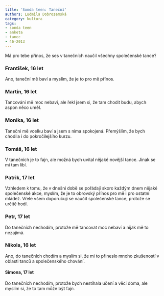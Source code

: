 ```yaml
---
title: 'Sonda teen: Taneční'
authors: Ludmila Dobrozemská
category: kultura
tags:
- sonda teen
- anketa
- tanec
- 46-2013
---
```


Má pro tebe přínos, že ses v tanečních naučil všechny společenské tance?

### František, 16 let 
Ano, taneční mě baví a myslím, že je to pro mě přínos.

### Martin, 16 let
Tancování mě moc nebaví, ale řekl jsem si, že tam chodit budu, abych aspon něco uměl.

### Monika, 16 let 
Taneční mě vcelku baví a jsem s nima spokojená. Přemýšlím, že bych chodila i do pokročilejšího kurzu.

### Tomáš, 16 let
V tanečních je to fajn, ale možná bych uvítal nějaké novější tance. Jinak se mi tam líbí.

### Patrik, 17 let
Vzhledem k tomu, že v dnešní době se pořádají skoro každým dnem nějaké společenské akce, myslím, že je to obrovský přínos pro mě i pro ostatní mládež. Vřele všem doporučuji se naučit společenské tance, protože se určitě hodí.

### Petr, 17 let
Do tanečních nechodím, protože mě tancovat moc nebaví a nijak mě to nezajímá.

### Nikola, 16 let
Ano, do tanečních chodím a myslím si, že mi to přineslo mnoho zkušeností v oblasti tanců a společenského chování.

#### Simona, 17 let
Do tanečních nechodím, protože bych nestíhala učení a věci doma, ale myslím si, že to tam může být fajn.
